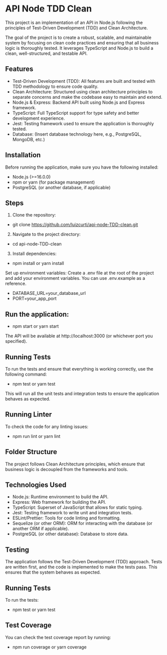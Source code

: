 # API Node TDD Clean
This project is an implementation of an API in Node.js following the principles of Test-Driven Development (TDD) and Clean Architecture.

The goal of the project is to create a robust, scalable, and maintainable system by focusing on clean code practices and ensuring that all business logic is thoroughly tested. It leverages TypeScript and Node.js to build a clean, well-structured, and testable API.

## Features
- Test-Driven Development (TDD): All features are built and tested with TDD methodology to ensure code quality.
- Clean Architecture: Structured using clean architecture principles to separate concerns and make the codebase easy to maintain and extend.
- Node.js & Express: Backend API built using Node.js and Express framework.
- TypeScript: Full TypeScript support for type safety and better development experience.
- Jest: Testing framework used to ensure the application is thoroughly tested.
- Database: (Insert database technology here, e.g., PostgreSQL, MongoDB, etc.)

## Installation
Before running the application, make sure you have the following installed:
- Node.js (>=16.0.0)
- npm or yarn (for package management)
- PostgreSQL (or another database, if applicable)

## Steps
1. Clone the repository:
- git clone https://github.com/luizcurti/api-node-TDD-clean.git

2. Navigate to the project directory:
- cd api-node-TDD-clean

3. Install dependencies:
- npm install or yarn install

Set up environment variables:
Create a .env file at the root of the project and add your environment variables. You can use .env.example as a reference.

* DATABASE_URL=your_database_url
* PORT=your_app_port

## Run the application:
- npm start or yarn start

The API will be available at http://localhost:3000 (or whichever port you specified).

## Running Tests
To run the tests and ensure that everything is working correctly, use the following command:
- npm test or yarn test

This will run all the unit tests and integration tests to ensure the application behaves as expected.

## Running Linter
To check the code for any linting issues:
- npm run lint or yarn lint

## Folder Structure
The project follows Clean Architecture principles, which ensure that business logic is decoupled from the frameworks and tools.

## Technologies Used
- Node.js: Runtime environment to build the API.
- Express: Web framework for building the API.
- TypeScript: Superset of JavaScript that allows for static typing.
- Jest: Testing framework to write unit and integration tests.
- ESLint/Prettier: Tools for code linting and formatting.
- Sequelize (or other ORM): ORM for interacting with the database (or another ORM if applicable).
- PostgreSQL (or other database): Database to store data.

## Testing
The application follows the Test-Driven Development (TDD) approach. Tests are written first, and the code is implemented to make the tests pass. This ensures that the system behaves as expected.

## Running Tests
To run the tests:
- npm test or yarn test

## Test Coverage
You can check the test coverage report by running:
- npm run coverage or yarn coverage
